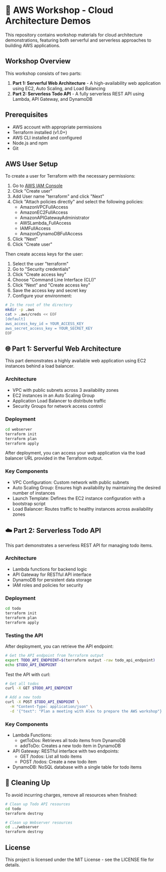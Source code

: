 # 🚀 AWS Workshop - Cloud Architecture Demos

This repository contains workshop materials for cloud architecture demonstrations, featuring both serverful and serverless approaches to building AWS applications.

## Workshop Overview

This workshop consists of two parts:

1. **Part 1: Serverful Web Architecture** - A high-availability web application using EC2, Auto Scaling, and Load Balancing
2. **Part 2: Serverless Todo API** - A fully serverless REST API using Lambda, API Gateway, and DynamoDB

## Prerequisites

- AWS account with appropriate permissions
- Terraform installed (v1.0+)
- AWS CLI installed and configured
- Node.js and npm
- Git

## AWS User Setup

To create a user for Terraform with the necessary permissions:

1. Go to [AWS IAM Console](https://us-east-1.console.aws.amazon.com/iam/home#/users)
2. Click "Create user"
3. Add User name "terraform" and click "Next"
4. Click "Attach policies directly" and select the following policies:
   - AmazonVPCFullAccess
   - AmazonEC2FullAccess
   - AmazonAPIGatewayAdministrator
   - AWSLambda_FullAccess
   - IAMFullAccess
   - AmazonDynamoDBFullAccess
5. Click "Next"
6. Click "Create user"

Then create access keys for the user:

1. Select the user "terraform"
2. Go to "Security credentials"
3. Click "Create access key"
4. Choose "Command Line Interface (CLI)"
5. Click "Next" and "Create access key"
6. Save the access key and secret key
7. Configure your environment:

```bash
# In the root of the directory
mkdir -p .aws
cat > .aws/creds << EOF
[default]
aws_access_key_id = YOUR_ACCESS_KEY
aws_secret_access_key = YOUR_SECRET_KEY
EOF
```

## 🌐 Part 1: Serverful Web Architecture

This part demonstrates a highly available web application using EC2 instances behind a load balancer.

### Architecture

- VPC with public subnets across 3 availability zones
- EC2 instances in an Auto Scaling Group
- Application Load Balancer to distribute traffic
- Security Groups for network access control

### Deployment

```bash
cd webserver
terraform init
terraform plan
terraform apply
```

After deployment, you can access your web application via the load balancer URL provided in the Terraform output.

### Key Components

- VPC Configuration: Custom network with public subnets
- Auto Scaling Group: Ensures high availability by maintaining the desired number of instances
- Launch Template: Defines the EC2 instance configuration with a bootstrap script
- Load Balancer: Routes traffic to healthy instances across availability zones

## ☁️ Part 2: Serverless Todo API

This part demonstrates a serverless REST API for managing todo items.

### Architecture

- Lambda functions for backend logic
- API Gateway for RESTful API interface
- DynamoDB for persistent data storage
- IAM roles and policies for security

### Deployment

```bash
cd todo
terraform init
terraform plan
terraform apply
```

### Testing the API

After deployment, you can retrieve the API endpoint:

```bash
# Get the API endpoint from Terraform output
export TODO_API_ENDPOINT=$(terraform output -raw todo_api_endpoint)
echo $TODO_API_ENDPOINT
```

Test the API with curl:

```bash
# Get all todos
curl -X GET $TODO_API_ENDPOINT

# Add a new todo
curl -X POST $TODO_API_ENDPOINT \
  -H "Content-Type: application/json" \
  -d '{"text": "Plan a meeting with Alex to prepare the AWS workshop"}'
```

### Key Components

- Lambda Functions:
  - getToDos: Retrieves all todo items from DynamoDB
  - addToDo: Creates a new todo item in DynamoDB
- API Gateway: RESTful interface with two endpoints:
  - GET /todos: List all todo items
  - POST /todos: Create a new todo item
- DynamoDB: NoSQL database with a single table for todo items

## 🧹 Cleaning Up

To avoid incurring charges, remove all resources when finished:

```bash
# Clean up Todo API resources
cd todo
terraform destroy

# Clean up Webserver resources
cd ../webserver
terraform destroy
```

## License

This project is licensed under the MIT License - see the LICENSE file for details.
